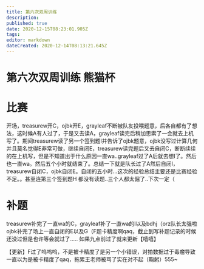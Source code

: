 ```yaml
---
title: 第六次双周训练
description: 
published: true
date: 2020-12-15T08:23:01.905Z
tags: 
editor: markdown
dateCreated: 2020-12-14T08:13:21.645Z
---
```


# 第六次双周训练 熊猫杯
# 比赛
开场，treasurew开C，ojbk开E，grayleaf不断被队友投喂题意，后各自都有了想法，这时候A有人过了，于是又去读A，grayleaf读完后稍加思索了一会就去上机写了。期间treasurew读了另一个签到题I并告诉了ojbk题意，ojbk没写过计算几何并且莫名觉得E非常可做，继续自闭E，treasurew读完题后又去自闭C，断断续续的在上机写，但是不知道出于什么原因一直wa..grayleaf过了A后就去想I了。然后也一直wa。然后五个小时就结束了。总结一下就是队长过了A然后自闭I，treasurew自闭C，ojbk自闭E。自闭的五小时...这次的经验总结主要还是比赛经验不足。。甚至连第三个签到题H 都没有读题..三个人都太倔了..下次一定（

# 补题

treasurew补完了一直wa的C，grayleaf补了一直wa的I以及bdhj（orz队长太强啦 ojbk补完了场上一直自闭的E以及G（F题卡精度啊qaq，截止到写补题记录的时候还没过但是也许等会就过了..... 如果九点前过了就来更新【嘻嘻】

【更新】F过了呜呜呜，不是被卡精度了是另一个小错误，对拍数据过于毒瘤导致一直以为是被卡精度了qaq，拖累王老师被骂了实在对不起（鞠躬）555~



